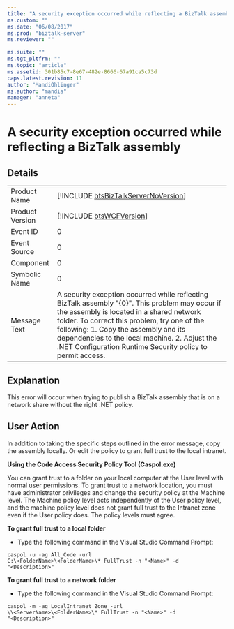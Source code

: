 ```yaml
---
title: "A security exception occurred while reflecting a BizTalk assembly | Microsoft Docs"
ms.custom: ""
ms.date: "06/08/2017"
ms.prod: "biztalk-server"
ms.reviewer: ""

ms.suite: ""
ms.tgt_pltfrm: ""
ms.topic: "article"
ms.assetid: 301b85c7-8e67-482e-8666-67a91ca5c73d
caps.latest.revision: 11
author: "MandiOhlinger"
ms.author: "mandia"
manager: "anneta"
---
```

# A security exception occurred while reflecting a BizTalk assembly
## Details  
  
|                 |                                                                                                                                                                                                                                                                                                                                                    |
|-----------------|----------------------------------------------------------------------------------------------------------------------------------------------------------------------------------------------------------------------------------------------------------------------------------------------------------------------------------------------------|
|  Product Name   |                                                                                                                                [!INCLUDE [btsBizTalkServerNoVersion](../includes/btsbiztalkservernoversion-md.md)]                                                                                                                                 |
| Product Version |                                                                                                                                            [!INCLUDE [btsWCFVersion](../includes/btswcfversion-md.md)]                                                                                                                                             |
|    Event ID     |                                                                                                                                                                         0                                                                                                                                                                          |
|  Event Source   |                                                                                                                                                                         0                                                                                                                                                                          |
|    Component    |                                                                                                                                                                         0                                                                                                                                                                          |
|  Symbolic Name  |                                                                                                                                                                         0                                                                                                                                                                          |
|  Message Text   | A security exception occurred while reflecting BizTalk assembly "{0}". This problem may occur if the assembly is located in a shared network folder. To correct this problem, try one of the following: 1. Copy the assembly and its dependencies to the local machine. 2. Adjust the .NET Configuration Runtime Security policy to permit access. |
  
## Explanation  
 This error will occur when trying to publish a BizTalk assembly that is on a network share without the right .NET policy.  
  
## User Action  
 In addition to taking the specific steps outlined in the error message, copy the assembly locally. Or edit the policy to grant full trust to the local intranet.  
  
 **Using the Code Access Security Policy Tool (Caspol.exe)**  
  
 You can grant trust to a folder on your local computer at the User level with normal user permissions. To grant trust to a network location, you must have administrator privileges and change the security policy at the Machine level. The Machine policy level acts independently of the User policy level, and the machine policy level does not grant full trust to the Intranet zone even if the User policy does. The policy levels must agree.  
  
 **To grant full trust to a local folder**  
  
-   Type the following command in the Visual Studio Command Prompt:  
  
```  
caspol -u -ag All_Code -url   
C:\<FolderName>\<FolderName>\* FullTrust -n "<Name>" -d  
"<Description>"  
```  
  
 **To grant full trust to a network folder**  
  
-   Type the following command in the Visual Studio Command Prompt:  
  
```  
caspol -m -ag LocalIntranet_Zone -url   
\\<ServerName>\<FolderName>\* FullTrust -n "<Name>" -d   
"<Description>"  
```